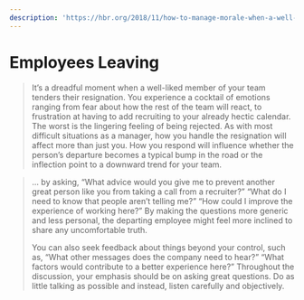```yaml
---
description: 'https://hbr.org/2018/11/how-to-manage-morale-when-a-well-liked-employee-leaves'
---
```


# Employees Leaving

> It’s a dreadful moment when a well-liked member of your team tenders their resignation. You experience a cocktail of emotions ranging from fear about how the rest of the team will react, to frustration at having to add recruiting to your already hectic calendar. The worst is the lingering feeling of being rejected. As with most difficult situations as a manager, how you handle the resignation will affect more than just you. How you respond will influence whether the person’s departure becomes a typical bump in the road or the inflection point to a downward trend for your team.

> ... by asking, “What advice would you give me to prevent another great person like you from taking a call from a recruiter?” “What do I need to know that people aren’t telling me?” “How could I improve the experience of working here?” By making the questions more generic and less personal, the departing employee might feel more inclined to share any uncomfortable truth.
>
> You can also seek feedback about things beyond your control, such as, “What other messages does the company need to hear?” “What factors would contribute to a better experience here?” Throughout the discussion, your emphasis should be on asking great questions. Do as little talking as possible and instead, listen carefully and objectively.



